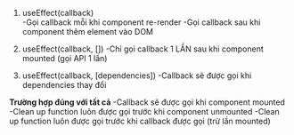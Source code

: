 1. useEffect(callback)  
  -Gọi callback mỗi khi component re-render
  -Gọi callback sau khi component thêm element vào DOM

2. useEffect(callback, [])
  -Chỉ gọi callback 1 LẦN sau khi component mounted (gọi API 1 lần)

3. useEffect(callback, [dependencies])
-Callback sẽ được gọi khi dependencies thay đổi

**Trường hợp đúng với tất cả**
-Callback sẽ được gọi khi component mounted
-Clean up function luôn được gọi trước khi component unmounted
-Clean up function luôn được gọi trước khi callback được gọi (trừ lần mounted)
